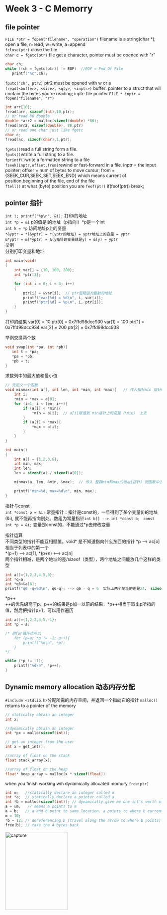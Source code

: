# Week 3 - C Memorry
## file pointer
`FILE *ptr = fopen("filename", "operation")` filename is a string(char *); open a file, r=read, w=write, a=append  
`fclose(ptr)` close the file  
`char c = fgetc(ptr)` file get a character, pointer must be opened with "r"  
```c
char ch;
while ((ch = fgetc(ptr)) != EOF)  //EOF = End Of File
   printf("%c",ch);
```
`fputc('ch', ptr2)` ptr2 must be opened with w or a  
`fread(<buffer>, <size>, <qty>, <inptr>)` buffer: pointer to a struct that will contain the bytes you're reading; inptr: file pointer `FILE * inptr = fopen("filename", "r")`
 ```c
 int arr[10];
 fread(arr, sizeof(int),10,ptr);
 // or read 80 double
 double *arr2 = malloc(sizeof(double) *80);
 fread(arr2, sizeof(double), 80,ptr)
 // or read one char just like fgetc
 char c;
 fread(&c, sizeof(char),1,ptr);
 ```
 
`fgets()`read a full string form a file.  
`fputs()`wtrite a full string to a file.  
`fprintf()`write a formatted string to a file  
`fseek(inptr,offset,from)`rewind or fast-forward in a file. inptr = the input pointer; offser = num of bytes to move cursur; from = {SEEK_CUR,SEEK_SET,SEEK_END} which means current of position,beginning of the file, end of the file  
`ftell()` at what (byte) position you are
`feof(ptr)`  if(feof(ptr)) break;

## pointer 指针  
`int i; printf("%p\n", &i);` 打印i的地址  
`int *p = &i` p的值是i的地址（p指向i）*p是一个int  
`int k = *p` 访问地址p上的变量  
`*&yptr = *(&yptr) = *(yptr的地址) = yptr地址上的变量 = yptr`  
`&*yptr = &(*yptr) = &(y指针的变量就是y) = &(y) = yptr`  
举例   
分别打印变量和地址
```c
int main(void)
{
    int var[] = {10, 100, 200};
    int *ptr[3];

    for (int i = 0; i < 3; i++)
    {
        ptr[i] = &var[i];  // ptr是赋值为整数的地址
        printf("var[%d] = %d\n", i, var[i]);
        printf("ptr[%d] = %p\n", i, ptr[i]);
    }
}
```

打印的结果
var[0] = 10
ptr[0] = 0x7ffd98dcc930
var[1] = 100
ptr[1] = 0x7ffd98dcc934
var[2] = 200
ptr[2] = 0x7ffd98dcc938
  
举例交换两个数  
```c
void swap(int *pa, int *pb){
   int t = *pa;
   *pa = *pb;
   *pb = t;
}
```
求数列中的最大值和最小值
```c
// 先定义一个函数
void minmax(int a[], int len, int *min, int *max){   // 传入指针min 指针max
    int i;
    *min = *max = a[0];
    for (i=1; i < len; i++){
        if (a[i] < *min){
            *min = a[i];  // a[i]赋值到 min指针上的变量（*min） 上去
        }
        if (a[i] > *max){
            *max = a[i];
        }
    }
}

int main()
{
    int a[] = {1,2,3,6};
    int min, max;
    int len;
    len = sizeof(a) / sizeof(a[0]);

    minmax(a, len, &min, &max);  // 传入 整数min和max的地址(指针) 到函数中去

    printf("min=%d, max=%d\n", min, max);
}
```
指针与const  
`int *const p = &i;` 常量指针：指针是const的，一旦得到了某个变量(i)的地址(&i), 就不能再指向别处。数组为常量指针`int b[] --> int *const b;`
` const int *p = &i;` 变量是const的，不能通过*p去修改变量  

指针运算  
不同类型的指针不能互相赋值。void* 是不知道指向什么东西的指针
*p --> ac[o] 相当于列表中的第一个  
*(p+1) --> ac[1], *(p+n) <--> ac[n]  
两个指针相减，是两个地址的差/sizeof（类型），两个地址之间能放几个这样的类型  
```c
int a[]={1,2,3,4,5,6};
int *q=a;
int *q6=&a[6];
printf("q6 -q=%d\n", q6-q); --> q6 - q = 6  实际上两个地址的差是24， sizeof(int)=4, 24/4=6
```
*p++  
++的优先级高于p，p++的结果是p加一以前的结果，*p++相当于取出p所指的值，然后把指针p+1，可以用作遍历  
```c
int a[]={1,2,3,4,5,-1};
int *p = a;

/* 用for循环也可以
    for (p=a; *p != -1; p++){
        printf("%d\n", *p);
    }
*/   

while (*p != -1){
    printf("%d\n", *p++); 
}
```


## Dynamic memory allocation 动态内存分配  
`#include <stdlib.h>`分配所需的内存空间，并返回一个指向它的指针
`malloc()` returns to a pointer of the memory
```c
// statically obtain an integer
int x;

//dynamically obtain an integer
int *px = mallo(sizeof(int));

// get an integer from the user
int x = get_int();

//array of float on the stack
float stack_array[x];

//array of float on the heap
float* heap_array = malloc(x * sizeof(float))
```
when you finish working wih dynamically allocated momory `free(ptr)`

```c
int m;   //statically declare an integer called m.
int *a;  // statically declare a pointer called a.
int *b = malloc(sizeof(int)); // dynamically give me one int's worth of space
a = &m;   // means a points to m
a = b;   // a and b point to same location. a points to where b currently points to (the dynamically allocated block)
m = 10;
*b = 12; // dereferencing b (travel along the arrow to where b points) put 12 in that location.
free(b); // take the 4 bytes back
```

<img src="https://github.com/smysophia/yixiu/blob/master/Capture.PNG" alt="capture"  width="200" height="250" />

